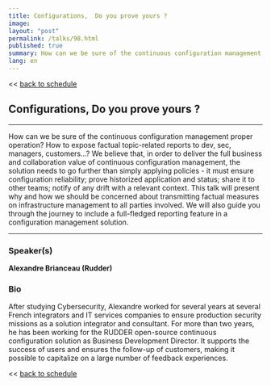 ```yaml
---
title: Configurations,  Do you prove yours ?
image: 
layout: "post"
permalink: /talks/98.html
published: true
summary: How can we be sure of the continuous configuration management proper operation? How to expose fac…
lang: en
---
```

<< [back to schedule](/schedule/)

## Configurations,  Do you prove yours ?
---


How can we be sure of the continuous configuration management proper operation? How to expose factual topic-related reports to dev, sec, managers, customers...?
We believe that, in order to deliver the full business and collaboration value of continuous configuration management, the solution needs to go further than simply applying policies - it must ensure configuration reliability; prove historized application and status; share it to other teams; notify of any drift with a relevant context.
This talk will present why and how we should be concerned about transmitting factual measures on infrastructure management to all parties involved. We will also guide you through the journey to include a full-fledged reporting feature in a configuration management solution.

---
### Speaker(s)


**Alexandre Brianceau (Rudder)**

### Bio
After studying Cybersecurity, Alexandre worked for several years at several French integrators and IT services companies to ensure production security missions as a solution integrator and consultant. For more than two years, he has been working for the RUDDER open-source continuous configuration solution as Business Development Director. It supports the success of users and ensures the follow-up of customers, making it possible to capitalize on a large number of feedback experiences.

<< [back to schedule](/schedule/)